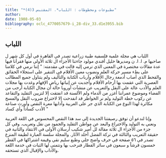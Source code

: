 ```yaml
---
title: "*مطبوعات ومخطوطات : اللباب*. المقتبس 3(4)"
author: 
date: 1908-05-03
bibliography: oclc_4770057679-i_28-div_33.d1e3955.bib
---
```




##  اللباب 


 اللباب  هي  مجلة علمية فلسفية طبية زراعية  تصدر في  القاهرة  في أول كل شهر ل  صاحبها  م. ا. ا. ن  ومديرها  خليل  أفندي  مولود  جاءتنا الأجزاء ال  ثلاثة  الأولى منها فقرأنا فيها عدة مقالات مختصرة في المعنى الذي ترمي إليه قالت في مقدمته: " إننا نرمي في كلامنا على بطء مسير حركة العلم ونضوب معين الأقلام في التنقير على استجلاء الحقائق والقحط الذي أصاب أدمغة رجال الأقلام وأرباب الكتابة والتأليف ولم يتناول جميع المطالب العصرية التي عقمت بها أرحام الأقلام وأجدبت عن إنباتها رياض الإفهام وغدت بها مجلات العلم والأدب عالة على النقل والتعريب عن منشآت أوروبا حالة أن مجال الكتابة أرحب من الفضاء وموضوع عمراننا أغزر من الدماء ولم الألسنة قد انفتقت إلا لتزيين التقليد والتقاعد عن ركوب خطة التوليد ولم نر الخواطر قد انفدحت إلا لاختراع ضروب النقل والمسخ   مكاثرة لهذا النوع من الكتابة الذي جر على العربية وآدابها معرة النقص وأورث صناعة الأدب كساداً وأي كساد "

 وإنا لندعو أن توفق رصيفتنا الجديدة إلى سد هذا النقص المحسوس في اللغة العربية ونعني به التوليد والاختراع والبعد عن مواطن التقليد والجمود من نقل وتعريب. وفي كل جزء من الأجزاء ال  ثلاثة  مقالة لل  أمير  شكيب  أرسلان  الأولى في الانتقاد والثانية في حقيقة التعريب والثالثة في تركة الفضل أخلد الآثار. والمجلة سلسة العبارة لطيفة المنزع تصدر في  ٥٦  صفحة في حرف واضح جلي وطبع سليم نقي وقيمة اشتراكها في القطر  خمسون  قرشاً و  سبعون  في سائر القطار فنرحب بها ونتمنى لها الثبات في خدمة اللغة والآداب والإقبال الذي تستحقه. 
